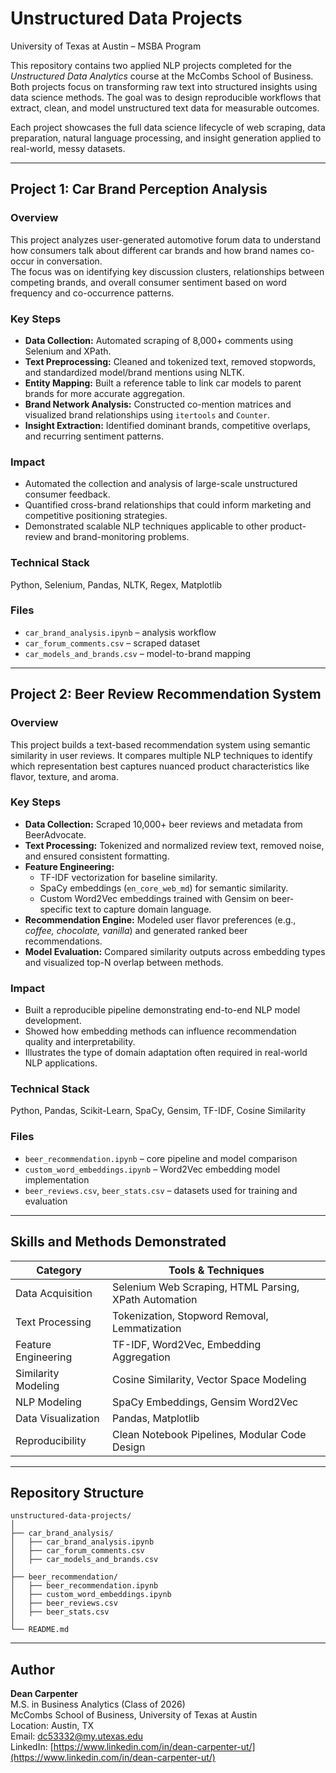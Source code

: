 # Unstructured Data Projects
University of Texas at Austin – MSBA Program

This repository contains two applied NLP projects completed for the *Unstructured Data Analytics* course at the McCombs School of Business. Both projects focus on transforming raw text into structured insights using data science methods. The goal was to design reproducible workflows that extract, clean, and model unstructured text data for measurable outcomes.

Each project showcases the full data science lifecycle of web scraping, data preparation, natural language processing, and insight generation applied to real-world, messy datasets.

---

## Project 1: Car Brand Perception Analysis

### Overview
This project analyzes user-generated automotive forum data to understand how consumers talk about different car brands and how brand names co-occur in conversation.  
The focus was on identifying key discussion clusters, relationships between competing brands, and overall consumer sentiment based on word frequency and co-occurrence patterns.

### Key Steps
- **Data Collection:** Automated scraping of 8,000+ comments using Selenium and XPath.  
- **Text Preprocessing:** Cleaned and tokenized text, removed stopwords, and standardized model/brand mentions using NLTK.  
- **Entity Mapping:** Built a reference table to link car models to parent brands for more accurate aggregation.  
- **Brand Network Analysis:** Constructed co-mention matrices and visualized brand relationships using `itertools` and `Counter`.  
- **Insight Extraction:** Identified dominant brands, competitive overlaps, and recurring sentiment patterns.

### Impact
- Automated the collection and analysis of large-scale unstructured consumer feedback.  
- Quantified cross-brand relationships that could inform marketing and competitive positioning strategies.  
- Demonstrated scalable NLP techniques applicable to other product-review and brand-monitoring problems.

### Technical Stack
Python, Selenium, Pandas, NLTK, Regex, Matplotlib

### Files
- `car_brand_analysis.ipynb` – analysis workflow  
- `car_forum_comments.csv` – scraped dataset  
- `car_models_and_brands.csv` – model-to-brand mapping  

---

## Project 2: Beer Review Recommendation System

### Overview
This project builds a text-based recommendation system using semantic similarity in user reviews. It compares multiple NLP techniques to identify which representation best captures nuanced product characteristics like flavor, texture, and aroma.

### Key Steps
- **Data Collection:** Scraped 10,000+ beer reviews and metadata from BeerAdvocate.  
- **Text Processing:** Tokenized and normalized review text, removed noise, and ensured consistent formatting.  
- **Feature Engineering:**  
  - TF-IDF vectorization for baseline similarity.  
  - SpaCy embeddings (`en_core_web_md`) for semantic similarity.  
  - Custom Word2Vec embeddings trained with Gensim on beer-specific text to capture domain language.  
- **Recommendation Engine:** Modeled user flavor preferences (e.g., *coffee, chocolate, vanilla*) and generated ranked beer recommendations.  
- **Model Evaluation:** Compared similarity outputs across embedding types and visualized top-N overlap between methods.

### Impact
- Built a reproducible pipeline demonstrating end-to-end NLP model development.  
- Showed how embedding methods can influence recommendation quality and interpretability.  
- Illustrates the type of domain adaptation often required in real-world NLP applications.

### Technical Stack
Python, Pandas, Scikit-Learn, SpaCy, Gensim, TF-IDF, Cosine Similarity

### Files
- `beer_recommendation.ipynb` – core pipeline and model comparison  
- `custom_word_embeddings.ipynb` – Word2Vec embedding model implementation  
- `beer_reviews.csv`, `beer_stats.csv` – datasets used for training and evaluation  

---

## Skills and Methods Demonstrated

| Category | Tools & Techniques |
|-----------|-------------------|
| Data Acquisition | Selenium Web Scraping, HTML Parsing, XPath Automation |
| Text Processing | Tokenization, Stopword Removal, Lemmatization |
| Feature Engineering | TF-IDF, Word2Vec, Embedding Aggregation |
| Similarity Modeling | Cosine Similarity, Vector Space Modeling |
| NLP Modeling | SpaCy Embeddings, Gensim Word2Vec |
| Data Visualization | Pandas, Matplotlib |
| Reproducibility | Clean Notebook Pipelines, Modular Code Design |

---

## Repository Structure
```
unstructured-data-projects/
│
├── car_brand_analysis/
│   ├── car_brand_analysis.ipynb
│   ├── car_forum_comments.csv
│   ├── car_models_and_brands.csv
│
├── beer_recommendation/
│   ├── beer_recommendation.ipynb
│   ├── custom_word_embeddings.ipynb
│   ├── beer_reviews.csv
│   ├── beer_stats.csv
│
└── README.md
```

---

## Author
**Dean Carpenter**  
M.S. in Business Analytics (Class of 2026)  
McCombs School of Business, University of Texas at Austin  
Location: Austin, TX  
Email: dc53332@my.utexas.edu  
LinkedIn: [https://www.linkedin.com/in/dean-carpenter-ut/](https://www.linkedin.com/in/dean-carpenter-ut/)
